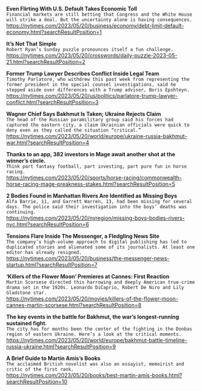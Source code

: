 **Even Flirting With U.S. Default Takes Economic Toll**\
`Financial markets are still betting that Congress and the White House will strike a deal. But the uncertainty alone is having consequences.`\
https://nytimes.com/2023/05/20/business/economy/debt-limit-default-economy.html?searchResultPosition=1

**It’s Not That Simple**\
`Robert Ryan’s Sunday puzzle pronounces itself a fun challenge.`\
https://nytimes.com/2023/05/20/crosswords/daily-puzzle-2023-05-21.html?searchResultPosition=2

**Former Trump Lawyer Describes Conflict Inside Legal Team**\
`Timothy Parlatore, who withdrew this past week from representing the former president in the special counsel investigations, said he stepped aside over differences with a Trump adviser, Boris Epshteyn.`\
https://nytimes.com/2023/05/20/us/politics/parlatore-trump-lawyer-conflict.html?searchResultPosition=3

**Wagner Chief Says Bakhmut Is Taken; Ukraine Rejects Claim**\
`The head of the Russian paramilitary group said his forces had captured the eastern city, a claim Ukrainian officials were quick to deny even as they called the situation “critical.”`\
https://nytimes.com/2023/05/20/world/europe/ukraine-russia-bakhmut-war.html?searchResultPosition=4

**Thanks to an app, 382 investors in Mage await another shot at the winner’s circle.**\
`Think part fantasy football, part investing, part pure fun in horse racing.`\
https://nytimes.com/2023/05/20/sports/horse-racing/commonwealth-horse-racing-mage-preakness-stakes.html?searchResultPosition=5

**2 Bodies Found in Manhattan Rivers Are Identified as Missing Boys**\
`Alfa Barrie, 11, and Garrett Warren, 13, had been missing for several days. The police said their investigation into the boys’ deaths was continuing.`\
https://nytimes.com/2023/05/20/nyregion/missing-boys-bodies-rivers-nyc.html?searchResultPosition=6

**Tensions Flare Inside The Messenger, a Fledgling News Site**\
`The company’s high-volume approach to digital publishing has led to duplicated stories and alienated some of its journalists. At least one editor has already resigned.`\
https://nytimes.com/2023/05/20/business/the-messenger-news-startup.html?searchResultPosition=7

**‘Killers of the Flower Moon’ Premieres at Cannes: First Reaction**\
`Martin Scorsese directed this harrowing and deeply American true-crime drama set in the 1920s. Leonardo DiCaprio, Robert De Niro and Lily Gladstone star.`\
https://nytimes.com/2023/05/20/movies/killers-of-the-flower-moon-cannes-martin-scorsese.html?searchResultPosition=8

**The key events in the battle for Bakhmut, the war’s longest-running sustained fight.**\
`The city has for months been the center of the fighting in the Donbas region of eastern Ukraine. Here’s a look at the critical moments.`\
https://nytimes.com/2023/05/20/world/europe/bakhmut-battle-timeline-russia-ukraine.html?searchResultPosition=9

**A Brief Guide to Martin Amis’s Books**\
`The acclaimed British novelist was also an essayist, memoirist and critic of the first rank.`\
https://nytimes.com/2023/05/20/books/best-martin-amis-books.html?searchResultPosition=10

